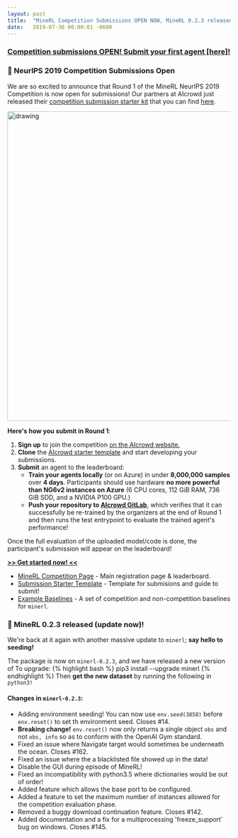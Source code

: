 ```yaml
---
layout: post
title:  "MineRL Competition Submissions OPEN NOW, MineRL 0.2.3 released!"
date:   2019-07-30 00:00:01 -0600
---
```


### [Competition submissions OPEN! Submit your first agent <u>[here]</u>!](https://github.com/minerllabs/competition_submission_starter_template)

### 💯 NeurIPS 2019 Competition Submissions Open

We are so excited to announce that Round 1 of the MineRL NeurIPS 2019 Competition is
now open for submissions! Our partners at AIcrowd just released their
[competition submission starter kit](https://github.com/AIcrowd/neurips2019_minerl_challenge_starter_kit) that you can find [here](https://github.com/AIcrowd/neurips2019_minerl_challenge_starter_kit).

<div>
    <img class="marginauto" src="{{site.url}}/assets/images/round1_procedure.png" alt="drawing" width="700"/>
</div>

**Here's how you submit in Round 1**:
1. **Sign up** to join the competition [on the AIcrowd website.](https://www.aicrowd.com/challenges/neurips-2019-minerl-competition)
2. **Clone** the [AIcrowd starter template](https://github.com/minerllabs/competition_submission_starter_template) and start developing your submissions.
3. **Submit** an agent to the leaderboard:
    - **Train your agents locally** (or on Azure) in under **8,000,000 samples** over **4 days**. Participants should use hardware **no more powerful than NG6v2 instances on Azure** (6 CPU cores, 112 GiB RAM, 736 GiB SDD, and a NVIDIA P100 GPU.) 
    - **Push your repository to [AIcrowd GitLab](https://gitlab.aicrowd.com)**, which verifies that it can successfully be re-trained by the organizers at the end of Round 1 and then runs the test entrypoint to evaluate the trained agent's performance! 

Once the full evaluation of the uploaded model/code is done, the participant's submission will appear on the leaderboard!

[**>> Get started now! <<** ](https://github.com/minerllabs/competition_submission_starter_template)
- [MineRL Competition Page](https://www.aicrowd.com/challenges/neurips-2019-minerl-competition) - Main registration page & leaderboard.
- [Submission Starter Template](https://github.com/minerllabs/competition_submission_starter_template) - Template for submisions and guide to submit!
- [Example Baselines](https://github.com/minerllabs/baselines) - A set of competition and non-competition baselines for `minerl`.


### 💯 MineRL 0.2.3 released (update now)!

We're back at it again with another massive update to `minerl`; **say hello to seeding!**

The package is now on `minerl-0.2.3`, and we have released a new version of  To upgrade:
{% highlight bash %}
pip3 install --upgrade minerl
{% endhighlight %}
Then **get the new dataset** by running the following in `python3!`  


#### **Changes in** `minerl-0.2.3`:

* Adding environment seeding! You can now use `env.seed(3858)` before `env.reset()` to set th environment seed. Closes #14.
* **Breaking change!** `env.reset()` now only returns a single object `obs` and not `obs, info` so as to conform with the OpenAI Gym standard.
* Fixed an issue where Navigate target would sometimes be underneath the ocean. Closes #162.
* Fixed an issue where the a blacklisted file showed up in the data!
* Disable the GUI during episode of MineRL!
* Fixed an incompatibility with python3.5 where dictionaries would be out of order!
* Added feature which allows the base port to be configured.
* Added a feature to set the maximum number of instances allowed for the competition evaluation phase. 
* Removed a buggy download continuation feature. Closes #142.
* Added documentation and a fix for a multiprocessing 'freeze_support` bug on windows. Closes #145.